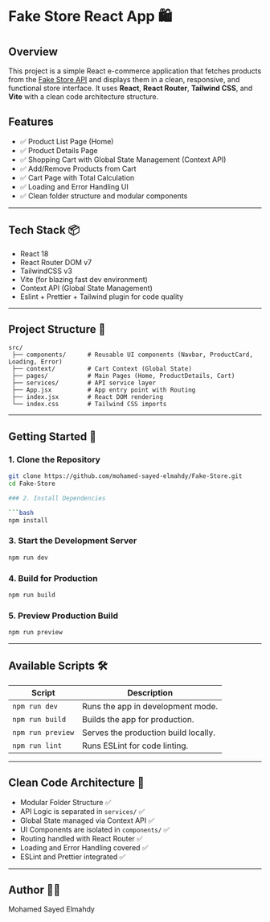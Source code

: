 # Fake Store React App 🛍️

## Overview

This project is a simple React e-commerce application that fetches products from the [Fake Store API](https://fakestoreapi.com/docs) and displays them in a clean, responsive, and functional store interface. It uses **React**, **React Router**, **Tailwind CSS**, and **Vite** with a clean code architecture structure.

## Features

* ✅ Product List Page (Home)
* ✅ Product Details Page
* ✅ Shopping Cart with Global State Management (Context API)
* ✅ Add/Remove Products from Cart
* ✅ Cart Page with Total Calculation
* ✅ Loading and Error Handling UI
* ✅ Clean folder structure and modular components

---

## Tech Stack 📦

* React 18
* React Router DOM v7
* TailwindCSS v3
* Vite (for blazing fast dev environment)
* Context API (Global State Management)
* Eslint + Prettier + Tailwind plugin for code quality

---

## Project Structure 📁

```
src/
 ├── components/      # Reusable UI components (Navbar, ProductCard, Loading, Error)
 ├── context/         # Cart Context (Global State)
 ├── pages/           # Main Pages (Home, ProductDetails, Cart)
 ├── services/        # API service layer
 ├── App.jsx          # App entry point with Routing
 ├── index.jsx        # React DOM rendering
 └── index.css        # Tailwind CSS imports
```

---

## Getting Started 🚀

### 1. Clone the Repository

```bash
git clone https://github.com/mohamed-sayed-elmahdy/Fake-Store.git
cd Fake-Store

### 2. Install Dependencies

```bash
npm install
```

### 3. Start the Development Server

```bash
npm run dev
```

### 4. Build for Production

```bash
npm run build
```

### 5. Preview Production Build

```bash
npm run preview
```

---

## Available Scripts 🛠️

| Script            | Description                          |
| ----------------- | ------------------------------------ |
| `npm run dev`     | Runs the app in development mode.    |
| `npm run build`   | Builds the app for production.       |
| `npm run preview` | Serves the production build locally. |
| `npm run lint`    | Runs ESLint for code linting.        |

---

## Clean Code Architecture 🧹

* Modular Folder Structure ✅
* API Logic is separated in `services/` ✅
* Global State managed via Context API ✅
* UI Components are isolated in `components/` ✅
* Routing handled with React Router ✅
* Loading and Error Handling covered ✅
* ESLint and Prettier integrated ✅

---

## Author 👨‍💻

Mohamed Sayed Elmahdy

